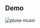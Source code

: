 ## Demo
![pluse-music](https://user-images.githubusercontent.com/106542921/224466833-c6a9ce4b-1207-4e1a-8178-58b0140b3c31.jpg)

